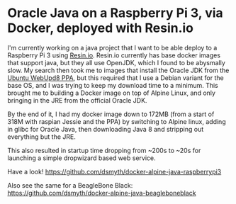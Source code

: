 # Oracle Java on a Raspberry Pi 3, via Docker, deployed with Resin.io

I'm currently working on a java project that I want to be able deploy to a Raspberry Pi 3 using [Resin.io](http://Resin.io).
Resin.io currently has base docker images that support java, but they all use OpenJDK, which I found to be abysmally slow.
My search then took me to images that install the Oracle JDK from the [Ubuntu WebUpd8 PPA](https://launchpad.net/~webupd8team/+archive/ubuntu/java), but 
this required that I use a Debian variant for the base OS, and I was trying to keep my download time to a minimum. This brought
me to building a Docker image on top of Alpine Linux, and only bringing in the JRE from the official Oracle JDK.

By the end of it, I had my docker image down to 172MB (from a start of 318M with raspian Jessie and the PPA) by switching to
Alpine linux, adding in glibc for Oracle Java, then downloading Java 8 and stripping out everything but the JRE.

This also resulted in startup time dropping from ~200s to ~20s for launching a simple dropwizard based web service.

Have a look! https://github.com/dsmyth/docker-alpine-java-raspberrypi3

Also see the same for a BeagleBone Black: https://github.com/dsmyth/docker-alpine-java-beagleboneblack
